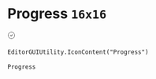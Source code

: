 # Progress `16x16`
<img src="/img/Progress.png" width=16 height=16>

``` CSharp
EditorGUIUtility.IconContent("Progress")
```
```
Progress
```
